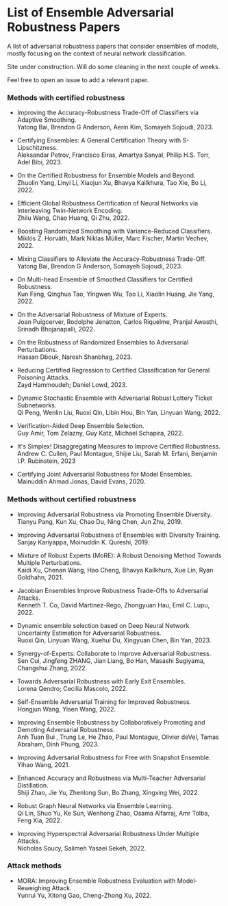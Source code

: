 # List of Ensemble Adversarial Robustness Papers

A list of adversarial robustness papers that consider ensembles of models, mostly focusing on the context of neural network classification.

Site under construction. Will do some cleaning in the next couple of weeks.

Feel free to open an issue to add a relevant paper.

### Methods with certified robustness

- Improving the Accuracy-Robustness Trade-Off of Classifiers via Adaptive Smoothing. <br>
Yatong Bai, Brendon G Anderson, Aerin Kim, Somayeh Sojoudi, 2023.

- Certifying Ensembles: A General Certification Theory with S-Lipschitzness. <br>
Aleksandar Petrov, Francisco Eiras, Amartya Sanyal, Philip H.S. Torr, Adel Bibi, 2023.

- On the Certified Robustness for Ensemble Models and Beyond. <br>
Zhuolin Yang, Linyi Li, Xiaojun Xu, Bhavya Kailkhura, Tao Xie, Bo Li, 2022.
  
- Efficient Global Robustness Certification of Neural Networks via Interleaving Twin-Network Encoding. <br>
Zhilu Wang, Chao Huang, Qi Zhu, 2022.

- Boosting Randomized Smoothing with Variance-Reduced Classifiers. <br>
Miklós Z. Horváth, Mark Niklas Müller, Marc Fischer, Martin Vechev, 2022.

- Mixing Classifiers to Alleviate the Accuracy-Robustness Trade-Off. <br>
Yatong Bai, Brendon G Anderson, Somayeh Sojoudi, 2023.

- On Multi-head Ensemble of Smoothed Classifiers for Certified Robustness. <br>
Kun Fang, Qinghua Tao, Yingwen Wu, Tao Li, Xiaolin Huang, Jie Yang, 2022.

- On the Adversarial Robustness of Mixture of Experts. <br>
Joan Puigcerver, Rodolphe Jenatton, Carlos Riquelme, Pranjal Awasthi, Srinadh Bhojanapalli, 2022.

- On the Robustness of Randomized Ensembles to Adversarial Perturbations. <br>
Hassan Dbouk, Naresh Shanbhag, 2023.

- Reducing Certified Regression to Certified Classification for General Poisoning Attacks. <br>
Zayd Hammoudeh; Daniel Lowd, 2023.

- Dynamic Stochastic Ensemble with Adversarial Robust Lottery Ticket Subnetworks. <br>
Qi Peng, Wenlin Liu, Ruoxi Qin, Libin Hou, Bin Yan, Linyuan Wang, 2022.

- Verification-Aided Deep Ensemble Selection. <br>
Guy Amir, Tom Zelazny, Guy Katz, Michael Schapira, 2022.

- It's Simplex! Disaggregating Measures to Improve Certified Robustness. <br>
Andrew C. Cullen, Paul Montague, Shijie Liu, Sarah M. Erfani, Benjamin I.P. Rubinstein, 2023

- Certifying Joint Adversarial Robustness for Model Ensembles. <br>
  Mainuddin Ahmad Jonas, David Evans, 2020.

### Methods without certified robustness

- Improving Adversarial Robustness via Promoting Ensemble Diversity. <br>
Tianyu Pang, Kun Xu, Chao Du, Ning Chen, Jun Zhu, 2019.

- Improving Adversarial Robustness of Ensembles with Diversity Training. <br>
  Sanjay Kariyappa, Moinuddin K. Qureshi, 2019.

- Mixture of Robust Experts (MoRE): A Robust Denoising Method Towards Multiple Perturbations. <br>
Kaidi Xu, Chenan Wang, Hao Cheng, Bhavya Kailkhura, Xue Lin, Ryan Goldhahn, 2021.

- Jacobian Ensembles Improve Robustness Trade-Offs to Adversarial Attacks. <br>
Kenneth T. Co, David Martinez-Rego, Zhongyuan Hau, Emil C. Lupu, 2022.

- Dynamic ensemble selection based on Deep Neural Network Uncertainty Estimation for Adversarial Robustness. <br>
Ruoxi Qin, Linyuan Wang, Xuehui Du, Xingyuan Chen, Bin Yan, 2023.

- Synergy-of-Experts: Collaborate to Improve Adversarial Robustness. <br>
Sen Cui, Jingfeng ZHANG, Jian Liang, Bo Han, Masashi Sugiyama, Changshui Zhang, 2022.

- Towards Adversarial Robustness with Early Exit Ensembles. <br>
Lorena Qendro; Cecilia Mascolo, 2022.

- Self-Ensemble Adversarial Training for Improved Robustness. <br>
Hongjun Wang, Yisen Wang, 2022.

- Improving Ensemble Robustness by Collaboratively Promoting and Demoting Adversarial Robustness. <br>
Anh Tuan Bui , Trung Le, He Zhao, Paul Montague, Olivier deVel, Tamas Abraham, Dinh Phung, 2023.

- Improving Adversarial Robustness for Free with Snapshot Ensemble. <br>
Yihao Wang, 2021.

- Enhanced Accuracy and Robustness via Multi-Teacher Adversarial Distillation. <br>
Shiji Zhao, Jie Yu, Zhenlong Sun, Bo Zhang, Xingxing Wei, 2022.

- Robust Graph Neural Networks via Ensemble Learning. <br>
Qi Lin, Shuo Yu, Ke Sun, Wenhong Zhao, Osama Alfarraj, Amr Tolba, Feng Xia, 2022.

- Improving Hyperspectral Adversarial Robustness Under Multiple Attacks. <br>
Nicholas Soucy, Salimeh Yasaei Sekeh, 2022.

### Attack methods

- MORA: Improving Ensemble Robustness Evaluation with Model-Reweighing Attack. <br>
Yunrui Yu, Xitong Gao, Cheng-Zhong Xu, 2022.
